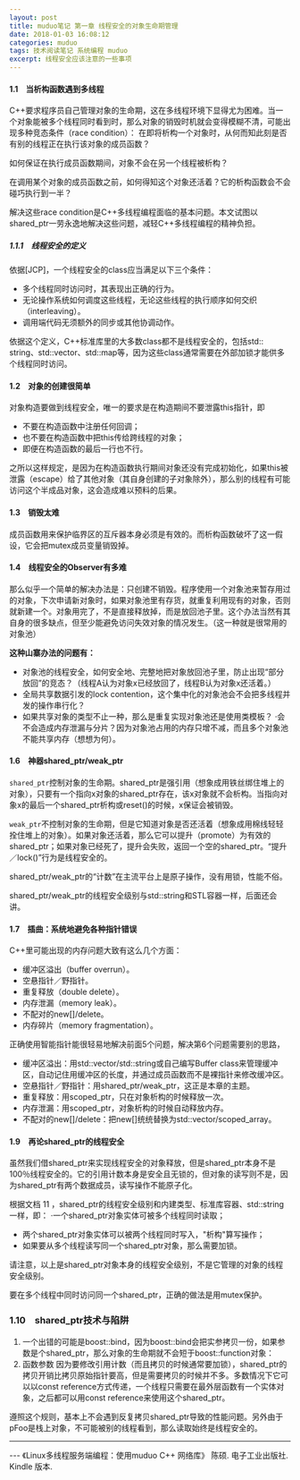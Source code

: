 ```yaml
---
layout: post
title: muduo笔记 第一章 线程安全的对象生命期管理
date: 2018-01-03 16:08:12
categories: muduo
tags: 技术阅读笔记 系统编程 muduo 
excerpt: 线程安全应该注意的一些事项
---
```


#### 1.1　当析构函数遇到多线程 

C++要求程序员自己管理对象的生命期，这在多线程环境下显得尤为困难。当一个对象能被多个线程同时看到时，那么对象的销毁时机就会变得模糊不清，可能出现多种竞态条件（race condition）：
在即将析构一个对象时，从何而知此刻是否有别的线程正在执行该对象的成员函数？ 

如何保证在执行成员函数期间，对象不会在另一个线程被析构？ 

在调用某个对象的成员函数之前，如何得知这个对象还活着？它的析构函数会不会碰巧执行到一半？ 

解决这些race condition是C++多线程编程面临的基本问题。本文试图以shared_ptr一劳永逸地解决这些问题，减轻C++多线程编程的精神负担。

##### 1.1.1　线程安全的定义 

依据[JCP]，一个线程安全的class应当满足以下三个条件： 

- 多个线程同时访问时，其表现出正确的行为。 
- 无论操作系统如何调度这些线程，无论这些线程的执行顺序如何交织（interleaving）。 
- 调用端代码无须额外的同步或其他协调动作。

依据这个定义，C++标准库里的大多数class都不是线程安全的，包括std:: string、std::vector、std::map等，因为这些class通常需要在外部加锁才能供多个线程同时访问。

#### 1.2　对象的创建很简单

对象构造要做到线程安全，唯一的要求是在构造期间不要泄露this指针，即 

- 不要在构造函数中注册任何回调； 
- 也不要在构造函数中把this传给跨线程的对象； 
- 即便在构造函数的最后一行也不行。 

之所以这样规定，是因为在构造函数执行期间对象还没有完成初始化，如果this被泄露（escape）给了其他对象（其自身创建的子对象除外），那么别的线程有可能访问这个半成品对象，这会造成难以预料的后果。

#### 1.3　销毁太难 

成员函数用来保护临界区的互斥器本身必须是有效的。而析构函数破坏了这一假设，它会把mutex成员变量销毁掉。


#### 1.4　线程安全的Observer有多难

那么似乎一个简单的解决办法是：只创建不销毁。程序使用一个对象池来暂存用过的对象，下次申请新对象时，如果对象池里有存货，就重复利用现有的对象，否则就新建一个。对象用完了，不是直接释放掉，而是放回池子里。这个办法当然有其自身的很多缺点，但至少能避免访问失效对象的情况发生。（这一种就是很常用的对象池）

**这种山寨办法的问题有：** 

- 对象池的线程安全，如何安全地、完整地把对象放回池子里，防止出现“部分放回”的竞态？（线程A认为对象x已经放回了，线程B认为对象x还活着。）
- 全局共享数据引发的lock contention，这个集中化的对象池会不会把多线程并发的操作串行化？ 
- 如果共享对象的类型不止一种，那么是重复实现对象池还是使用类模板？ ·会不会造成内存泄漏与分片？因为对象池占用的内存只增不减，而且多个对象池不能共享内存（想想为何）。

#### 1.6　神器shared_ptr/weak_ptr

`shared_ptr`控制对象的生命期。shared_ptr是强引用（想象成用铁丝绑住堆上的对象），只要有一个指向x对象的shared_ptr存在，该x对象就不会析构。当指向对象x的最后一个shared_ptr析构或reset()的时候，x保证会被销毁。 

`weak_ptr`不控制对象的生命期，但是它知道对象是否还活着（想象成用棉线轻轻拴住堆上的对象）。如果对象还活着，那么它可以提升（promote）为有效的shared_ptr；如果对象已经死了，提升会失败，返回一个空的shared_ptr。“提升／lock()”行为是线程安全的。 

shared_ptr/weak_ptr的“计数”在主流平台上是原子操作，没有用锁，性能不俗。

shared_ptr/weak_ptr的线程安全级别与std::string和STL容器一样，后面还会讲。

#### 1.7　插曲：系统地避免各种指针错误

 C++里可能出现的内存问题大致有这么几个方面：
 
 - 缓冲区溢出（buffer overrun）。 
 - 空悬指针／野指针。 
 - 重复释放（double delete）。
 - 内存泄漏（memory leak）。
 - 不配对的new[]/delete。
 - 内存碎片（memory fragmentation）。

正确使用智能指针能很轻易地解决前面5个问题，解决第6个问题需要别的思路， 

- 缓冲区溢出：用std::vector<char>/std::string或自己编写Buffer class来管理缓冲区，自动记住用缓冲区的长度，并通过成员函数而不是裸指针来修改缓冲区。 
- 空悬指针／野指针：用shared_ptr/weak_ptr，这正是本章的主题。 
- 重复释放：用scoped_ptr，只在对象析构的时候释放一次。 
- 内存泄漏：用scoped_ptr，对象析构的时候自动释放内存。 
- 不配对的new[]/delete：把new[]统统替换为std::vector/scoped_array。

#### 1.9　再论shared_ptr的线程安全

虽然我们借shared_ptr来实现线程安全的对象释放，但是shared_ptr本身不是100％线程安全的。它的引用计数本身是安全且无锁的，但对象的读写则不是，因为shared_ptr有两个数据成员，读写操作不能原子化。

根据文档 11 ，shared_ptr的线程安全级别和内建类型、标准库容器、std::string一样，即： ·一个shared_ptr对象实体可被多个线程同时读取； 

- 两个shared_ptr对象实体可以被两个线程同时写入，"析构"算写操作； 
- 如果要从多个线程读写同一个shared_ptr对象，那么需要加锁。 

请注意，以上是shared_ptr对象本身的线程安全级别，不是它管理的对象的线程安全级别。 

要在多个线程中同时访问同一个shared_ptr，正确的做法是用mutex保护。

### 1.10　shared_ptr技术与陷阱

1. 一个出错的可能是boost::bind，因为boost::bind会把实参拷贝一份，如果参数是个shared_ptr，那么对象的生命期就不会短于boost::function对象：
2. 函数参数 因为要修改引用计数（而且拷贝的时候通常要加锁），shared_ptr的拷贝开销比拷贝原始指针要高，但是需要拷贝的时候并不多。多数情况下它可以以const reference方式传递，一个线程只需要在最外层函数有一个实体对象，之后都可以用const reference来使用这个shared_ptr。

遵照这个规则，基本上不会遇到反复拷贝shared_ptr导致的性能问题。另外由于pFoo是栈上对象，不可能被别的线程看到，那么读取始终是线程安全的。


---
 \--- 《Linux多线程服务端编程：使用muduo C++ 网络库》 陈硕. 电子工业出版社. Kindle 版本.